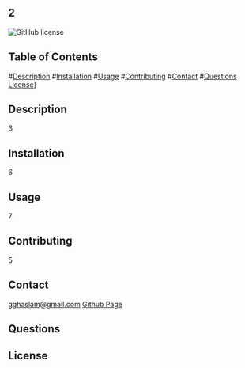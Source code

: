 ## 2
![GitHub license](https://img.shields.io/badge/license-Apache2.0-green.svg)
## Table of Contents

  #[Description](#description)
  #[Installation](#installation)
  #[Usage](#usage)
  #[Contributing](#contributing)
  #[Contact](#contact)
  #[Questions](#questions)
  [License](#license)]

## Description
3
## Installation
6

## Usage
7
## Contributing
5

## Contact
gghaslam@gmail.com
[Github Page](https://github.com/GayeGH)


## Questions
## License


